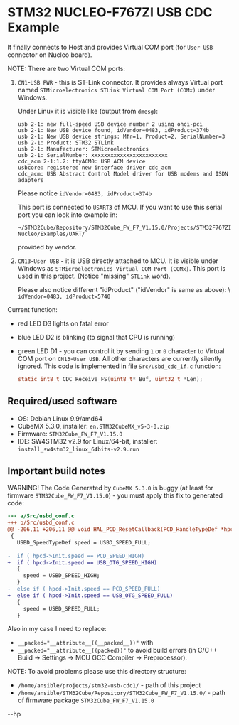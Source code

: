# STM32 NUCLEO-F767ZI USB CDC Example

It finally connects to Host and provides Virtual COM port (for `User USB` connector on Nucleo board).

NOTE: There are two Virtual COM ports:

1. `CN1`-`USB PWR` - this is ST-Link connector. It provides
   always Virtual port named `STMicroelectronics STLink Virtual COM Port (COMx)` under Windows. 

   Under Linux it is visible like (output from `dmesg`):
   ```
   usb 2-1: new full-speed USB device number 2 using ohci-pci
   usb 2-1: New USB device found, idVendor=0483, idProduct=374b
   usb 2-1: New USB device strings: Mfr=1, Product=2, SerialNumber=3
   usb 2-1: Product: STM32 STLink
   usb 2-1: Manufacturer: STMicroelectronics
   usb 2-1: SerialNumber: xxxxxxxxxxxxxxxxxxxxxxxx
   cdc_acm 2-1:1.2: ttyACM0: USB ACM device
   usbcore: registered new interface driver cdc_acm
   cdc_acm: USB Abstract Control Model driver for USB modems and ISDN adapters
   ```

   Please notice `idVendor=0483, idProduct=374b`

   This port is connected to `USART3` of MCU. If you want to use this serial port
   you can look into example in:

   ```
   ~/STM32Cube/Repository/STM32Cube_FW_F7_V1.15.0/Projects/STM32F767ZI-Nucleo/Examples/UART/`
   ```
   provided by vendor.



1. `CN13`-`User USB` - it is USB directly attached to MCU.
   It is visible under Windows 
   as `STMicroelectronics Virtual COM Port (COMx)`. This port is
   used in this project. (Notice "missing" `STLink` word).

   Please also notice different "idProduct" ("idVendor" is same as above): \\
   `idVendor=0483, idProduct=5740`


Current function:

* red LED D3 lights on fatal error
* blue LED D2 is blinking (to signal that CPU is running)
* green LED D1 - you can control it by sending `1` or `0` character
  to Virtual COM port on `CN13`-`User USB`. All other characters
  are currently silently ignored. This code is implemented
  in file `Src/usbd_cdc_if.c` function:

  ```c
  static int8_t CDC_Receive_FS(uint8_t* Buf, uint32_t *Len);
  ```
## Required/used software

* OS: Debian Linux 9.9/amd64
* CubeMX 5.3.0, installer: `en.STM32CubeMX_v5-3-0.zip`
* Firmware: `STM32Cube_FW_F7_V1.15.0`
* IDE: SW4STM32 v2.9 for Linux/64-bit, installer: `install_sw4stm32_linux_64bits-v2.9.run`

## Important build notes

WARNING! The Code Generated by `CubeMX 5.3.0` is buggy (at least
for firmware `STM32Cube_FW_F7_V1.15.0`) - you must
apply this fix to generated code:

```diff
--- a/Src/usbd_conf.c
+++ b/Src/usbd_conf.c
@@ -206,11 +206,11 @@ void HAL_PCD_ResetCallback(PCD_HandleTypeDef *hpcd)
 { 
   USBD_SpeedTypeDef speed = USBD_SPEED_FULL;
 
-  if ( hpcd->Init.speed == PCD_SPEED_HIGH)
+  if ( hpcd->Init.speed == USB_OTG_SPEED_HIGH)
   {
     speed = USBD_SPEED_HIGH;
   }
-  else if ( hpcd->Init.speed == PCD_SPEED_FULL)
+  else if ( hpcd->Init.speed == USB_OTG_SPEED_FULL)
   {
     speed = USBD_SPEED_FULL;
   }
```

Also in my case I need to replace:
* `__packed="__attribute__((__packed__))"`
with
* `__packed="__attribute__((packed))"`
to avoid build errors (in C/C++ Build -> Settings -> MCU GCC
Compiler -> Preprocessor).

NOTE: To avoid problems please use this directory structure:
* `/home/ansible/projects/stm32-usb-cdc1/` - path of this project
* `/home/ansible/STM32Cube/Repository/STM32Cube_FW_F7_V1.15.0/` - path
  of firmware package `STM32Cube_FW_F7_V1.15.0`

--hp
